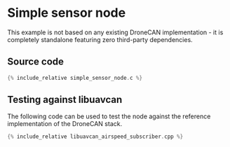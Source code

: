 ---
---

# Simple sensor node

This example is not based on any existing DroneCAN implementation -
it is completely standalone featuring zero third-party dependencies.

## Source code

```c
{% include_relative simple_sensor_node.c %}
```

## Testing against libuavcan

The following code can be used to test the node against the reference implementation of the DroneCAN stack.

```cpp
{% include_relative libuavcan_airspeed_subscriber.cpp %}
```
